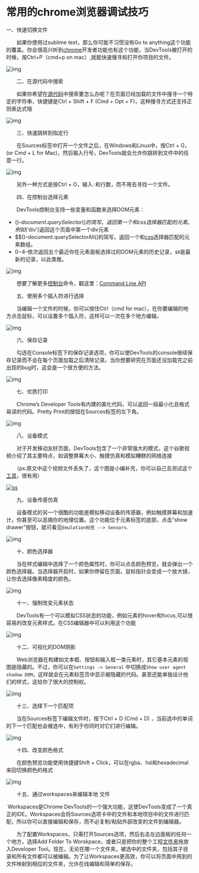 # 常用的chrome浏览器调试技巧

一、快速切换文件

　　如果你使用过sublime text，那么你可能不习惯没有Go to anything这个功能的覆盖。你会很高兴听到[chrome](http://cpro.baidu.com/cpro/ui/uijs.php?adclass=0&app_id=0&c=news&cf=1001&ch=0&di=128&fv=16&is_app=0&jk=c3606459e08266c9&k=chrome&k0=chrome&kdi0=0&luki=10&mcpm=0&n=10&p=baidu&q=06011078_cpr&rb=0&rs=1&seller_id=1&sid=c96682e0596460c3&ssp2=1&stid=0&t=tpclicked3_hc&td=1922429&tu=u1922429&u=http%3A%2F%2Fwww.admin10000.com%2Fdocument%2F6159.html&urlid=0)开发者功能也有这个功能，当DevTools被打开的时候，按Ctrl+P（cmd+p on mac）,就能快速搜寻和打开你项目的文件。

![img](http://www.admin10000.com/UploadFiles/Document/201504/08/20150408150520082962.GIF)

　　二、在源代码中搜索

　　如果你希望在[源代码](http://cpro.baidu.com/cpro/ui/uijs.php?adclass=0&app_id=0&c=news&cf=1001&ch=0&di=128&fv=16&is_app=0&jk=c3606459e08266c9&k=%D4%B4%B4%FA%C2%EB&k0=%D4%B4%B4%FA%C2%EB&kdi0=0&luki=5&mcpm=0&n=10&p=baidu&q=06011078_cpr&rb=0&rs=1&seller_id=1&sid=c96682e0596460c3&ssp2=1&stid=0&t=tpclicked3_hc&td=1922429&tu=u1922429&u=http%3A%2F%2Fwww%2Eadmin10000%2Ecom%2Fdocument%2F6159%2Ehtml&urlid=0)中搜索要怎么办呢？在页面已经加载的文件中搜寻一个特定的字符串，快捷键是Ctrl + Shift + F (Cmd + Opt + F)，这种搜寻方式还支持正则表达式哦

![img](http://www.admin10000.com/UploadFiles/Document/201504/08/20150408150520566273.GIF)

　　三、快速跳转到指定行

　　在Sources标签中打开一个文件之后，在Windows和Linux中，按Ctrl + G，(or Cmd + L for Mac)，然后输入行号，DevTools就会允许你跳转到文件中的任意一行。

![img](http://www.admin10000.com/UploadFiles/Document/201504/08/20150408150520022393.GIF)

　　另外一种方式是按Ctrl + O，输入`:`和行数，而不用去寻找一个文件。

　　四、在控制台选择元素

　　DevTools控制台支持一些变量和函数来选择DOM元素：

- $()–document.querySelector()的简写，返回第一个和css选择器匹配的元素。例如$(‘div’)返回这个页面中第一个div元素
- $$()–document.querySelectorAll()的简写，返回一个和[css](http://cpro.baidu.com/cpro/ui/uijs.php?adclass=0&app_id=0&c=news&cf=1001&ch=0&di=128&fv=16&is_app=0&jk=c3606459e08266c9&k=css&k0=css&kdi0=0&luki=6&mcpm=0&n=10&p=baidu&q=06011078_cpr&rb=0&rs=1&seller_id=1&sid=c96682e0596460c3&ssp2=1&stid=0&t=tpclicked3_hc&td=1922429&tu=u1922429&u=http%3A%2F%2Fwww.admin10000.com%2Fdocument%2F6159.html&urlid=0)选择器匹配的元素数组。
- $0-$4–依次返回五个最近你在元素面板选择过的DOM元素的历史记录，`$0`是最新的记录，以此类推。

![img](http://www.admin10000.com/UploadFiles/Document/201504/08/20150408150520908924.GIF)

　　想要了解更多[控制台](http://cpro.baidu.com/cpro/ui/uijs.php?adclass=0&app_id=0&c=news&cf=1001&ch=0&di=128&fv=16&is_app=0&jk=c3606459e08266c9&k=%BF%D8%D6%C6%CC%A8&k0=%BF%D8%D6%C6%CC%A8&kdi0=0&luki=7&mcpm=0&n=10&p=baidu&q=06011078_cpr&rb=0&rs=1&seller_id=1&sid=c96682e0596460c3&ssp2=1&stid=0&t=tpclicked3_hc&td=1922429&tu=u1922429&u=http%3A%2F%2Fwww%2Eadmin10000%2Ecom%2Fdocument%2F6159%2Ehtml&urlid=0)命令，戳这里：[Command Line API](https://developer.chrome.com/devtools/docs/commandline-api)

　　五、使用多个插入符进行选择

　　当编辑一个文件的时候，你可以按住Ctrl（cmd for mac），在你要编辑的地方点击鼠标，可以设置多个插入符，这样可以一次在多个地方编辑。

![img](http://www.admin10000.com/UploadFiles/Document/201504/08/20150408150520028830.GIF)

　　六、保存记录

　　勾选在Console标签下的保存记录选项，你可以使DevTools的console继续保存记录而不会在每个页面加载之后清除记录。当你想要研究在页面还没加载完之前出现的bug时，这会是一个很方便的方法。

![img](http://www.admin10000.com/UploadFiles/Document/201504/08/20150408150520197052.GIF)

　　七、优质打印

　　Chrome’s Developer Tools有内建的美化代码，可以返回一段最小化且格式易读的代码。Pretty Print的按钮在Sources标签的左下角。

![img](http://www.admin10000.com/UploadFiles/Document/201504/08/20150408150520468053.GIF)

　　八、设备模式

　　对于开发移动友好页面，DevTools包含了一个非常强大的模式，这个谷歌视频介绍了其主要特点，如调整屏幕大小、触摸仿真和模拟糟糕的网络连接

　　（ps:原文中这个视频文件丢失了，这个图是小编补充，你可以自己去测试这个[工具](http://cpro.baidu.com/cpro/ui/uijs.php?adclass=0&app_id=0&c=news&cf=1001&ch=0&di=128&fv=16&is_app=0&jk=c3606459e08266c9&k=%B9%A4%BE%DF&k0=%B9%A4%BE%DF&kdi0=0&luki=1&mcpm=0&n=10&p=baidu&q=06011078_cpr&rb=0&rs=1&seller_id=1&sid=c96682e0596460c3&ssp2=1&stid=0&t=tpclicked3_hc&td=1922429&tu=u1922429&u=http%3A%2F%2Fwww%2Eadmin10000%2Ecom%2Fdocument%2F6159%2Ehtml&urlid=0)，很有用）

[![ss](http://www.admin10000.com/UploadFiles/Document/201504/08/20150408150520163910.PNG)](http://ido321.qiniudn.com/wp-content/uploads/2015/04/ss.png)

　　九、设备传感仿真

　　设备模式的另一个很酷的功能是模拟移动设备的传感器，例如触摸屏幕和加速计。你甚至可以恶搞你的地理位置。这个功能位于元素标签的底部，点击“show drawer”按钮，就可看见`Emulation标签 --> Sensors`.

![img](http://www.admin10000.com/UploadFiles/Document/201504/08/20150408150520025403.GIF)

　　十、颜色选择器

　　当在样式编辑中选择了一个颜色属性时，你可以点击颜色预览，就会弹出一个颜色选择器。当选择器开启时，如果你停留在页面，鼠标指针会变成一个放大镜，让你去选择像素精度的颜色。

![img](http://www.admin10000.com/UploadFiles/Document/201504/08/20150408150520830382.GIF)

　　十一、强制改变元素状态

　　DevTools有一个可以模拟CSS状态的功能，例如元素的hover和focus,可以很容易的改变元素样式。在CSS编辑器中可以利用这个功能

![img](http://www.admin10000.com/UploadFiles/Document/201504/08/20150408150520615796.GIF)

　　十二、可视化的DOM阴影

　　Web浏览器在构建如文本框、按钮和输入框一类元素时，其它基本元素的视图是隐藏的。不过，你可以在`Settings -> General` 中切换成`Show user agent shadow DOM`，这样就会在元素标签页中显示被隐藏的代码。甚至还能单独设计他们的样式，这给你了很大的控制权。

![img](http://www.admin10000.com/UploadFiles/Document/201504/08/20150408150520165896.GIF)

　　十三、选择下一个匹配项

　　当在Sources标签下编辑文件时，按下Ctrl + D (Cmd + D) ，当前选中的单词的下一个匹配也会被选中，有利于你同时对它们进行编辑。

![img](http://www.admin10000.com/UploadFiles/Document/201504/08/20150408150520449143.GIF)

　　十四、改变颜色格式

　　在颜色预览功能使用快捷键Shift + Click，可以在rgba、hsl和hexadecimal来回切换颜色的格式

![img](http://www.admin10000.com/UploadFiles/Document/201504/08/20150408150520996576.GIF)

　　十五、通过workspaces来编辑本地 文件

​    Workspaces是Chrome DevTools的一个强大功能，这使DevTools变成了一个真正的IDE。Workspaces会将Sources选项卡中的文件和本地项目中的文件进行匹配，所以你可以直接编辑和保存，而不必复制/粘贴外部改变的文件到编辑器。

　　为了配置Workspaces，只需打开Sources选项，然后右击左边面板的任何一个地方，选择Add Folder To Worskpace，或者只是把你的整个工程[文件夹](http://cpro.baidu.com/cpro/ui/uijs.php?adclass=0&app_id=0&c=news&cf=1001&ch=0&di=128&fv=16&is_app=0&jk=c3606459e08266c9&k=%CE%C4%BC%FE%BC%D0&k0=%CE%C4%BC%FE%BC%D0&kdi0=0&luki=4&mcpm=0&n=10&p=baidu&q=06011078_cpr&rb=0&rs=1&seller_id=1&sid=c96682e0596460c3&ssp2=1&stid=0&t=tpclicked3_hc&td=1922429&tu=u1922429&u=http%3A%2F%2Fwww%2Eadmin10000%2Ecom%2Fdocument%2F6159%2Ehtml&urlid=0)拖放入Developer Tool。现在，无论在哪一个文件夹，被选中的文件夹，包括其子目录和所有文件都可以被编辑。为了让Workspaces更高效，你可以将页面中用到的文件映射到相应的文件夹，允许在线编辑和简单的保存。